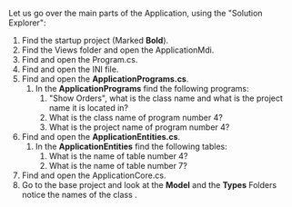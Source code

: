  
Let us go over the main parts of the Application, using the "Solution Explorer":
1. Find the startup project (Marked **Bold**).
1. Find the Views folder and open the ApplicationMdi.
1. Find and open the Program.cs.
1. Find and open the INI file. 
1. Find and open the **ApplicationPrograms.cs**.
   1. In the **ApplicationPrograms** find the following programs:
      1. "Show Orders", what is the class name and what is the project name it is located in?
      1. What is the class name of program number 4?
      1. What is the project name of program number 4?
1. Find and open the **ApplicationEntities.cs**.
   1. In the **ApplicationEntities** find the following tables: 
      1. What is the name of table number 4? 
      1. What is the name of table number 7?
1. Find and open the ApplicationCore.cs.
1. Go to the base project and look at the **Model** and the **Types** Folders notice the names of the class .
